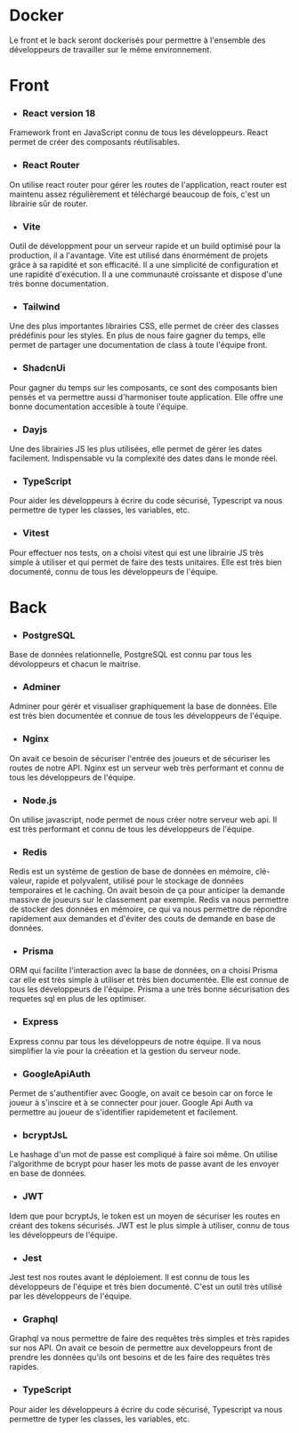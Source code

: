 # Docker
Le front et le back seront dockerisés pour permettre à l'ensemble des développeurs de travailler sur le même environnement.

# Front

- ###  React version 18 
Framework front en JavaScript connu de tous les développeurs. React permet de créer des composants réutilisables.

- ###  React Router
On utilise react router pour gérer les routes de l'application, react router est maintenu assez régulièrement et téléchargé beaucoup de fois, c'est un librairie sûr de router.

- ###  Vite
Outil de développment pour un serveur rapide et un build optimisé pour la production, il a l'avantage. Vite est utilisé dans énormément de projets grâce à sa rapidité et son efficacité.
Il a une simplicité de configuration et une rapidité d'exécution. Il a une communauté croissante et dispose d'une très bonne documentation.

- ###  Tailwind
Une des plus importantes librairies CSS, elle permet de créer des classes prédéfinis pour les styles. En plus de nous faire gagner du temps, elle permet de partager une documentation de class
à toute l'équipe front.

- ###  ShadcnUi
Pour gagner du temps sur les composants, ce sont des composants bien pensés et va permettre aussi d'harmoniser toute application. Elle offre une bonne documentation accesible à toute l'équipe.

- ### Dayjs
Une des librairies JS les plus utilisées, elle permet de gérer les dates facilement. Indispensable vu la complexité des dates dans le monde réel.

- ###  TypeScript
Pour aider les développeurs à écrire du code sécurisé, Typescript va nous permettre de typer les classes, les variables, etc.

- ### Vitest
Pour effectuer nos tests, on a choisi vitest qui est une librairie JS très simple à utiliser et qui permet de faire des tests unitaires. Elle est très bien documenté, connu de tous 
les développeurs de l'équipe. 

# Back

- ### PostgreSQL
Base de données relationnelle, PostgreSQL est connu par tous les dévoloppeurs et chacun le maitrise.

- ### Adminer
Adminer pour gérér et visualiser graphiquement la base de données. Elle est très bien documentée et connue de tous les développeurs de l'équipe.

- ### Nginx
On avait ce besoin de sécuriser l'entrée des joueurs et de sécuriser les routes de notre API. Nginx est un serveur web très performant et connu de tous les développeurs de l'équipe.

- ### Node.js
On utilise javascript, node permet de nous créer notre serveur web api. Il est très performant et connu de tous les développeurs de l'équipe.

- ### Redis
Redis est un système de gestion de base de données en mémoire, clé-valeur, rapide et polyvalent, utilisé pour le stockage de données temporaires et le caching. On avait besoin de ça pour anticiper
la demande massive de joueurs sur le classement par exemple. Redis va nous permettre de stocker des données en mémoire, ce qui va nous permettre de répondre rapidement aux demandes et d'éviter des couts 
de demande en base de données.

- ###  Prisma
ORM qui facilite l'interaction avec la base de données, on a choisi Prisma car elle est très simple à utiliser et très bien documentée. Elle est connue de tous les développeurs de l'équipe.
Prisma a une très bonne sécurisation des requetes sql en plus de les optimiser.

- ###  Express
Express connu par tous les développeurs de notre équipe. Il va nous simplifier la vie pour la créeation et la gestion du serveur node.

- ###  GoogleApiAuth
Permet de s'authentifier avec Google, on avait ce besoin car on force le joueur à s'inscire et à se connecter pour jouer. Google Api Auth va permettre au joueur de s'identifier rapidemetent et facilement.

- ### bcryptJsL
Le hashage d'un mot de passe est compliqué à faire soi même. On utilise l'algorithme de bcrypt pour haser les mots de passe avant de les envoyer en base de données.

- ### JWT
Idem que pour bcryptJs, le token est un moyen de sécuriser les routes en créant des tokens sécurisés. JWT est le plus simple à utiliser, connu de tous les développeurs de l'équipe.

- ### Jest
Jest test nos routes avant le déploiement. Il est connu de tous les développeurs de l'équipe et très bien documenté. C'est un outil très utilisé par les développeurs de l'équipe.

- ###  Graphql
Graphql va nous permettre de faire des requêtes très simples et très rapides sur nos API.
On avait ce besoin de permettre aux developpeurs front de prendre les données qu'ils ont besoins et de les faire des requêtes très rapides.

- ###  TypeScript
Pour aider les développeurs à écrire du code sécurisé, Typescript va nous permettre de typer les classes, les variables, etc.
